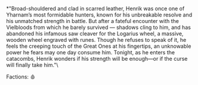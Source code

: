 *"Broad-shouldered and clad in scarred leather, Henrik was once one of Yharnam’s most formidable hunters, known for his unbreakable resolve and his unmatched strength in battle. But after a fateful encounter with the Vielbloods from which he barely survived — shadows cling to him, and has abandoned his infamous saw cleaver for the Logarius wheel, a massive, wooden wheel engraved with runes. Though he refuses to speak of it, he feels the creeping touch of the Great Ones at his fingertips, an unknowable power he fears may one day consume him. Tonight, as he enters the catacombs, Henrik wonders if his strength will be enough—or if the curse will finally take him."\

Factions: 🩸









